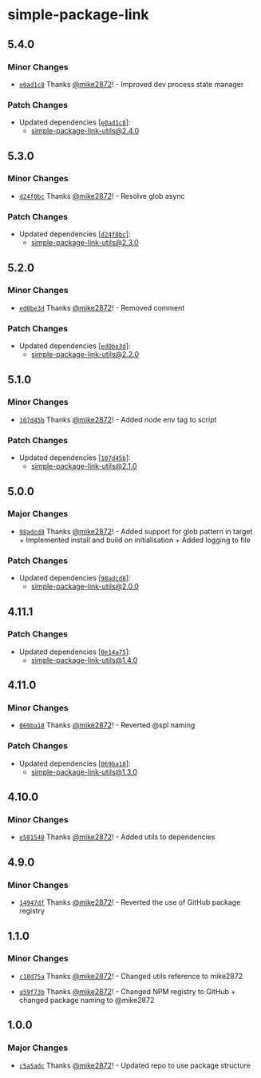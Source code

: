 # simple-package-link

## 5.4.0

### Minor Changes

- [`e0ad1c8`](https://github.com/mike2872/simple-package-link/commit/e0ad1c8a3dee85c7583a7bd9059c28b7b82405d7) Thanks [@mike2872](https://github.com/mike2872)! - Improved dev process state manager

### Patch Changes

- Updated dependencies [[`e0ad1c8`](https://github.com/mike2872/simple-package-link/commit/e0ad1c8a3dee85c7583a7bd9059c28b7b82405d7)]:
  - simple-package-link-utils@2.4.0

## 5.3.0

### Minor Changes

- [`d24f0bc`](https://github.com/mike2872/simple-package-link/commit/d24f0bc6e1fe09877c33fc0c24fb36e857909a1d) Thanks [@mike2872](https://github.com/mike2872)! - Resolve glob async

### Patch Changes

- Updated dependencies [[`d24f0bc`](https://github.com/mike2872/simple-package-link/commit/d24f0bc6e1fe09877c33fc0c24fb36e857909a1d)]:
  - simple-package-link-utils@2.3.0

## 5.2.0

### Minor Changes

- [`ed0be3d`](https://github.com/mike2872/simple-package-link/commit/ed0be3d490cbc12ab2563378b92c7fa9781dd6a4) Thanks [@mike2872](https://github.com/mike2872)! - Removed comment

### Patch Changes

- Updated dependencies [[`ed0be3d`](https://github.com/mike2872/simple-package-link/commit/ed0be3d490cbc12ab2563378b92c7fa9781dd6a4)]:
  - simple-package-link-utils@2.2.0

## 5.1.0

### Minor Changes

- [`107d45b`](https://github.com/mike2872/simple-package-link/commit/107d45b7b224d77bf83a489c25e2f6230b5e14c6) Thanks [@mike2872](https://github.com/mike2872)! - Added node env tag to script

### Patch Changes

- Updated dependencies [[`107d45b`](https://github.com/mike2872/simple-package-link/commit/107d45b7b224d77bf83a489c25e2f6230b5e14c6)]:
  - simple-package-link-utils@2.1.0

## 5.0.0

### Major Changes

- [`98adcd8`](https://github.com/mike2872/simple-package-link/commit/98adcd8b70dbad115526b966350559eba2013b26) Thanks [@mike2872](https://github.com/mike2872)! - Added support for glob pattern in target + Implemented install and build on initialisation + Added logging to file

### Patch Changes

- Updated dependencies [[`98adcd8`](https://github.com/mike2872/simple-package-link/commit/98adcd8b70dbad115526b966350559eba2013b26)]:
  - simple-package-link-utils@2.0.0

## 4.11.1

### Patch Changes

- Updated dependencies [[`0e14a75`](https://github.com/mike2872/simple-package-link/commit/0e14a75e8e6f92e81df428fdb01ae74331884d05)]:
  - simple-package-link-utils@1.4.0

## 4.11.0

### Minor Changes

- [`069ba18`](https://github.com/mike2872/simple-package-link/commit/069ba18c9c8c6b932e356f8ba776f8335ff43305) Thanks [@mike2872](https://github.com/mike2872)! - Reverted @spl naming

### Patch Changes

- Updated dependencies [[`069ba18`](https://github.com/mike2872/simple-package-link/commit/069ba18c9c8c6b932e356f8ba776f8335ff43305)]:
  - simple-package-link-utils@1.3.0

## 4.10.0

### Minor Changes

- [`e501540`](https://github.com/mike2872/simple-package-link/commit/e50154090ae64b7b87914b8824e478dca770d703) Thanks [@mike2872](https://github.com/mike2872)! - Added utils to dependencies

## 4.9.0

### Minor Changes

- [`14947df`](https://github.com/mike2872/simple-package-link/commit/14947df98fd7c7225af7129980506f7d3ffef3bc) Thanks [@mike2872](https://github.com/mike2872)! - Reverted the use of GitHub package registry

## 1.1.0

### Minor Changes

- [`c18d75a`](https://github.com/mike2872/simple-package-link/commit/c18d75a3cc8bdc19446166a9abda156af23691bc) Thanks [@mike2872](https://github.com/mike2872)! - Changed utils reference to mike2872

- [`a59f73b`](https://github.com/mike2872/simple-package-link/commit/a59f73bb25a31c9f2578386b002872adec5d74e3) Thanks [@mike2872](https://github.com/mike2872)! - Changed NPM registry to GitHub + changed package naming to @mike2872

## 1.0.0

### Major Changes

- [`c5a5adc`](https://github.com/mike2872/simple-package-link/commit/c5a5adc6d62742cd078c79c265cb74c6cab947c2) Thanks [@mike2872](https://github.com/mike2872)! - Updated repo to use package structure
